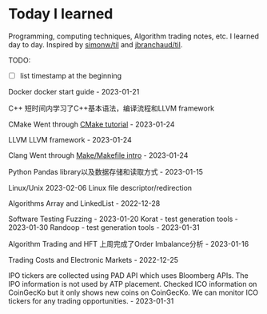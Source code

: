 # Today I learned 
Programming, computing techniques, Algorithm trading notes, etc. I learned day to day. Inspired by [simonw/til](https://github.com/simonw/til) and [jbranchaud/til](https://github.com/jbranchaud/til).

TODO:
- [ ]  list timestamp at the beginning

Docker
docker start guide - 2023-01-21

C++
短时间内学习了C++基本语法，编译流程和LLVM framework

CMake
Went through [CMake tutorial](https://cmake.org/cmake/help/latest/guide/tutorial/index.html#introduction) - 2023-01-24

LLVM
LLVM framework - 2023-01-24

Clang
Went through [Make/Makefile intro](https://www.gnu.org/software/make/manual/html_node/Introduction.html) - 2023-01-24

Python
Pandas library以及数据存储和读取方式 - 2023-01-15

Linux/Unix
2023-02-06 Linux file descriptor/redirection

Algorithms
Array and LinkedList - 2022-12-28

Software Testing
Fuzzing - 2023-01-20
Korat - test generation tools - 2023-01-30
Randoop - test generation tools - 2023-01-31

Algorithm Trading and HFT
上周完成了Order Imbalance分析 - 2023-01-16

Trading Costs and Electronic Markets - 2022-12-25

IPO tickers are collected using PAD API which uses Bloomberg APIs. The IPO information is not used by ATP placement. Checked ICO information on CoinGecKo but it only shows new coins on CoinGecKo. We can monitor ICO tickers for any trading opportunities. - 2023-01-31
